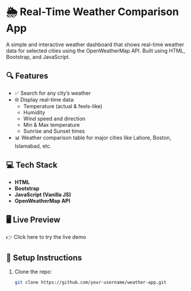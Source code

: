 # 🌦️ Real-Time Weather Comparison App

A simple and interactive weather dashboard that shows real-time weather data for selected cities using the OpenWeatherMap API. Built using HTML, Bootstrap, and JavaScript.

## 🔍 Features

- ✅ Search for any city’s weather
- 🌐 Display real-time data:
  - Temperature (actual & feels-like)
  - Humidity
  - Wind speed and direction
  - Min & Max temperature
  - Sunrise and Sunset times
- 📊 Weather comparison table for major cities like Lahore, Boston, Islamabad, etc.

## 💻 Tech Stack

- **HTML**
- **Bootstrap**
- **JavaScript (Vanilla JS)**
- **OpenWeatherMap API**

## 🖥️ Live Preview

👉 Click here to try the live demo

## 🔧 Setup Instructions

1. Clone the repo:

   ```bash
   git clone https://github.com/your-username/weather-app.git

